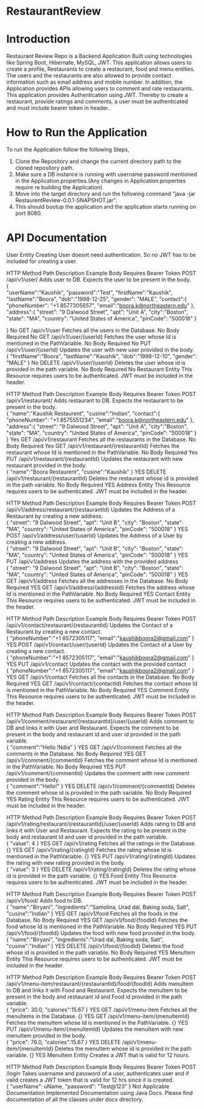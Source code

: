 # RestaurantReview

# Introduction
Restaurant Review Repo is a Backend Application Built using technologies like Spring Boot, Hibernate, MySQL, JWT. This application allows users to create a profile, Restaurants to create a restaurant, food and menu entities. The users and the restaurants are also allowed to provide contact information such as email address and mobile number. In addition, the Application provides APIs allowing users to comment and rate restaurants. This application provides Authentication using JWT. Thereby to create a restaurant, provide ratings and comments, a user must be authenticated and must include bearer token in header.

# How to Run the Application
To run the Application follow the following Steps,
1. Clone the Repository and change the current directory path to the cloned repository path.
2. Make sure a DB instance is running with username password mentioned in the Application.properties.(Any changes in Application.properties require re building the Application)
3. Move into the target directory and run the following command "java -jar RestaurentReview-0.0.1-SNAPSHOT.jar".
4. This should bootup the application and the application starts running on port 8080.

# API Documentation
User Entity
Creating User doesnt need authentication. So no JWT has to be included for creating a user.

HTTP Method	Path	Description	Example Body	Requires Bearer Token
POST	/api/v1/user/	Adds user to DB. Expects the user to be present in the body.	
{  
    "userName":"Kaushik",
    "password":"Test",
    "firstName":"Kaushik",
    "lastName":"Boora",
    "dob":"1998-12-25",
    "gender": "MALE",
    "contact":{
        "phoneNumber": "+1 8577305657",
        "email":"boora.k@northeastern.edu"
    },
    "address":{
        "street": "9 Dalwood Street",
        "apt": "Unit A",
        "city":"Boston",
        "state": "MA",
        "country": "United States of America",
        "pinCode": "500018"
    }

}
No
GET	/api/v1/user	Fetches all the users in the Database.	No Body Required	No
GET	/api/v1/user/{userId}	Fetches the user whose Id is mentioned in the PathVariable.	No Body Required	No
PUT	/api/v1/user/{userId}	Updates the user with new user provided in the body.	
{
 "firstName":"Boora",
"lastName":"Kaushik",
"dob":"1998-12-10",
"gender": "MALE"
}
No
DELETE	/api/v1/user/{userId}	Deletes the user whose id is provided in the path variable.	No Body Required	No
Restaurant Entity
This Resource requires users to be authenticated. JWT must be included in the header.

HTTP Method	Path	Description	Example Body	Requires Bearer Token
POST	/api/v1/restaurant/	Adds restaurant to DB. Expects the restaurant to be present in the body.	
{
    "name":"Kaushik Restaurent",
    "cusine":"Indian",
    "contact":{
        "phoneNumber": "+1 8575551234",
        "email":"boora.k@northeastern.edu"
    },
    "address":{
        "street": "9 Dalwood Street",
        "apt": "Unit A",
        "city":"Boston",
        "state": "MA",
        "country": "United States of America",
        "pinCode": "500018"
    }
}
Yes
GET	/api/v1/restaurant	Fetches all the restaurants in the Database.	No Body Required	Yes
GET	/api/v1/restaurant/{restaurantId}	Fetches the restaurant whose Id is mentioned in the PathVariable.	No Body Required	Yes
PUT	/api/v1/restaurant/{restaurantId}	Updates the restaurant with new restaurant provided in the body.	
{
    "name":"Boora Restaurent",
    "cusine":"Kaushik"
}
YES
DELETE	/api/v1/restaurant/{restaurantId}	Deletes the restaurant whose id is provided in the path variable.	No Body Required	YES
Address Entity
This Resource requires users to be authenticated. JWT must be included in the header.

HTTP Method	Path	Description	Example Body	Requires Bearer Token
POST	/api/v1/address/restaurant/{restaurantId}	Updates the Address of a Restaurant by creating a new address.	
 {
    "street": "9 Dalwood Street",
    "apt": "Unit B",
    "city": "Boston",
    "state": "MA",
    "country": "United States of America",
    "pinCode": "500018"
}
YES
POST	/api/v1/address/user/{userId}	Updates the Address of a User by creating a new address.	
  {
    "street": "9 Dalwood Street",
    "apt": "Unit B",
    "city": "Boston",
    "state": "MA",
    "country": "United States of America",
    "pinCode": "500018"
}
YES
PUT	/api/v1/address	Updates the address with the provided address	
{
    "street": "9 Dalwood Street",
    "apt": "Unit B",
    "city": "Boston",
    "state": "MA",
    "country": "United States of America",
    "pinCode": "500018"
}
YES
GET	/api/v1/address	Fetches all the addresses in the Database.	No Body Required	YES
GET	/api/v1/address/{addressId}	Fetches the address whose Id is mentioned in the PathVariable.	No Body Required	YES
Contact Entity
This Resource requires users to be authenticated. JWT must be included in the header.

HTTP Method	Path	Description	Example Body	Requires Bearer Token
POST	/api/v1/contact/restaurant/{restaurantId}	Updates the Contact of a Restaurant by creating a new contact.	
{
    "phoneNumber":"+1 8572305117",
    "email":"kaushikboora2@gmail.com"
}
YES
POST	/api/v1/contact/user/{userId}	Updates the Contact of a User by creating a new contact.	
{
    "phoneNumber":"+1 8572305117",
    "email":"kaushikboora2@gmail.com"
}
YES
PUT	/api/v1/contact	Updates the contact with the provided contact	
{
    "phoneNumber":"+1 8572305117",
    "email":"kaushikboora2@gmail.com"
}
YES
GET	/api/v1/contact	Fetches all the contacts in the Database.	No Body Required	YES
GET	/api/v1/contact/{contactId}	Fetches the contact whose Id is mentioned in the PathVariable.	No Body Required	YES
Comment Entity
This Resource requires users to be authenticated. JWT must be included in the header.

HTTP Method	Path	Description	Example Body	Requires Bearer Token
POST	/api/v1/comment/restaurant/{restaurantId}/user/{userId}	Adds comment to DB and links it with User and Restaurant. Expects the comment to be present in the body and restaurant id and user id provided in the path variable.	
{
    "comment":"Hello !Ndia"
}
YES
GET	/api/v1/comment	Fetches all the comments in the Database.	No Body Required	YES
GET	/api/v1/comment/{commentId}	Fetches the comment whose Id is mentioned in the PathVariable.	No Body Required	YES
PUT	/api/v1/comment/{commentId}	Updates the comment with new comment provided in the body.	
{
    "comment":"Hello!"
}
YES
DELETE	/api/v1/comment/{commentId}	Deletes the comment whose id is provided in the path variable.	No Body Required	YES
Rating Entity
This Resource requires users to be authenticated. JWT must be included in the header.

HTTP Method	Path	Description	Example Body	Requires Bearer Token
POST	/api/v1/rating/restaurant/{restaurantId}/user/{userId}	Adds rating to DB and links it with User and Restaurant. Expects the rating to be present in the body and restaurant id and user id provided in the path variable.	
{
    "value": 4
}
YES
GET	/api/v1/rating	Fetches all the ratings in the Database.	{}	YES
GET	/api/v1/rating/{ratingId}	Fetches the rating whose Id is mentioned in the PathVariable.	{}	YES
PUT	/api/v1/rating/{ratingId}	Updates the rating with new rating provided in the body.	
{
    "value": 3
}
YES
DELETE	/api/v1/rating/{ratingId}	Deletes the rating whose id is provided in the path variable.	{}	YES
Food Entity
This Resource requires users to be authenticated. JWT must be included in the header.

HTTP Method	Path	Description	Example Body	Requires Bearer Token
POST	/api/v1/food/	Adds food to DB.	
{
    "name":"Biryani",
    "ingredients":"Samolina, Urad dal, Baking soda, Salt",
    "cusine":"Indian"
}
YES
GET	/api/v1/food	Fetches all the foods in the Database.	No Body Required	YES
GET	/api/v1/food/{foodId}	Fetches the food whose Id is mentioned in the PathVariable.	No Body Required	YES
PUT	/api/v1/food/{foodId}	Updates the food with new food provided in the body.	
{
    "name":"Biryani",
    "ingredients":"Urad dal, Baking soda, Salt",
    "cusine":"Indian"
}
YES
DELETE	/api/v1/food/{foodId}	Deletes the food whose id is provided in the path variable.	No Body Required	YES
MenuItem Entity
This Resource requires users to be authenticated. JWT must be included in the header.

HTTP Method	Path	Description	Example Body	Requires Bearer Token
POST	/api/v1/menu-item/restaurant/{restaurantId}/food/{foodId}	Adds menuItem to DB and links it with Food and Restaurant. Expects the menuItem to be present in the body and restaurant id and Food id provided in the path variable.	
{
    "price": 30.0,
    "calories":15.67
}
YES
GET	/api/v1/menu-item	Fetches all the menuItems in the Database.	{}	YES
GET	/api/v1/menu-item/{menuItemId}	Fetches the menuItem whose Id is mentioned in the PathVariable.	{}	YES
PUT	/api/v1/menu-item/{menuItemId}	Updates the menuItem with new menuItem provided in the body.	
{
    "price": 76.0,
    "calories":15.67
}
YES
DELETE	/api/v1/menu-item/{menuItemId}	Deletes the menuItem whose id is provided in the path variable.	{}	YES
MenuItem Entity
Creates a JWT that is valid for 12 hours.

HTTP Method	Path	Description	Example Body	Requires Bearer Token
POST	/login	Takes username and password of a user, authenticates user and if valid creates a JWT token that is valid for 12 hrs since it is created.	
{
            "userName": uName,
            "password": "Test@123"
        }
Not Applicable
Documentation
Implemented Documentation using Java Docs. Please find documentation of all the classes under docs directory.
